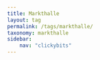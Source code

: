 ```yaml
---
title: Markthalle
layout: tag
permalink: /tags/markthalle/
taxonomy: markthalle
sidebar:
    nav: "clickybits"
---
```

